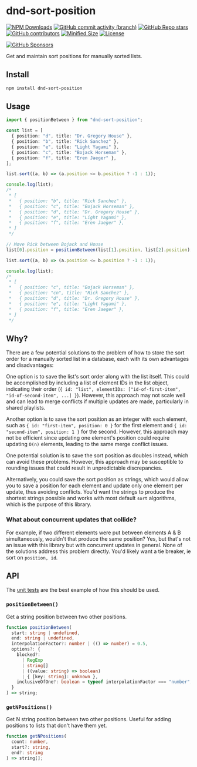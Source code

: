 # dnd-sort-position

[![NPM Downloads](https://img.shields.io/npm/dw/dnd-sort-position?style=flat&logo=npm)](https://www.npmjs.com/package/dnd-sort-position)
[![GitHub commit activity (branch)](https://img.shields.io/github/commit-activity/m/saiichihashimoto/dnd-sort-position?style=flat&logo=github)](https://github.com/saiichihashimoto/dnd-sort-position/pulls?q=is%3Apr+is%3Aclosed)
[![GitHub Repo stars](https://img.shields.io/github/stars/saiichihashimoto/dnd-sort-position?style=flat&logo=github)](https://github.com/saiichihashimoto/dnd-sort-position/stargazers)
[![GitHub contributors](https://img.shields.io/github/contributors/saiichihashimoto/dnd-sort-position?style=flat&logo=github)](https://github.com/saiichihashimoto/dnd-sort-position/graphs/contributors)
[![Minified Size](https://img.shields.io/bundlephobia/min/dnd-sort-position?style=flat)](https://www.npmjs.com/package/dnd-sort-position?activeTab=code)
[![License](https://img.shields.io/github/license/saiichihashimoto/dnd-sort-position?style=flat)](https://github.com/saiichihashimoto/dnd-sort-position/blob/main/LICENSE)

[![GitHub Sponsors](https://img.shields.io/github/sponsors/saiichihashimoto?style=flat)](https://github.com/sponsors/saiichihashimoto)

Get and maintain sort positions for manually sorted lists.

## Install

```bash
npm install dnd-sort-position
```

## Usage

```typescript
import { positionBetween } from "dnd-sort-position";

const list = [
  { position: "d", title: "Dr. Gregory House" },
  { position: "b", title: "Rick Sanchez" },
  { position: "e", title: "Light Yagami" },
  { position: "c", title: "Bojack Horseman" },
  { position: "f", title: "Eren Jaeger" },
];

list.sort((a, b) => (a.position <= b.position ? -1 : 1));

console.log(list);
/*
 * [
 *   { position: "b", title: "Rick Sanchez" },
 *   { position: "c", title: "Bojack Horseman" },
 *   { position: "d", title: "Dr. Gregory House" },
 *   { position: "e", title: "Light Yagami" },
 *   { position: "f", title: "Eren Jaeger" },
 * ]
 */

// Move Rick between Bojack and House
list[0].position = positionBetween(list[1].position, list[2].position);

list.sort((a, b) => (a.position <= b.position ? -1 : 1));

console.log(list);
/*
 * [
 *   { position: "c", title: "Bojack Horseman" },
 *   { position: "cn", title: "Rick Sanchez" },
 *   { position: "d", title: "Dr. Gregory House" },
 *   { position: "e", title: "Light Yagami" },
 *   { position: "f", title: "Eren Jaeger" },
 * ]
 */
```

## Why?

There are a few potential solutions to the problem of how to store the sort order for a manually sorted list in a database, each with its own advantages and disadvantages:

One option is to save the list's sort order along with the list itself. This could be accomplished by including a list of element IDs in the list object, indicating their order (`{ id: "list", elementIDs: ["id-of-first-item", "id-of-second-item", ...] }`). However, this approach may not scale well and can lead to merge conflicts if multiple updates are made, particularly in shared playlists.

Another option is to save the sort position as an integer with each element, such as `{ id: "first-item", position: 0 }` for the first element and `{ id: "second-item", position: 1 }` for the second. However, this approach may not be efficient since updating one element's position could require updating `O(n)` elements, leading to the same merge conflict issues.

One potential solution is to save the sort position as doubles instead, which can avoid these problems. However, this approach may be susceptible to rounding issues that could result in unpredictable discrepancies.

Alternatively, you could save the sort position as strings, which would allow you to save a position for each element and update only one element per update, thus avoiding conflicts. You'd want the strings to produce the shortest strings possible and works with most default `sort` algorithms, which is the purpose of this library.

### What about concurrent updates that collide?

For example, if two different elements were put between elements A & B simultaneously, wouldn't that produce the same position? Yes, but that's not an issue with this library but with concurrent updates in general. None of the solutions address this problem directly. You'd likely want a tie breaker, ie sort on `position, id`.

## API

The [unit tests](https://github.com/saiichihashimoto/dnd-sort-position/blob/main/src/index.test.ts) are the best example of how this should be used.

### `positionBetween()`

Get a string position between two other positions.

```typescript
function positionBetween(
  start: string | undefined,
  end: string | undefined,
  interpolationFactor?: number | (() => number) = 0.5,
  options?: {
    blocked?:
      | RegExp
      | string[]
      | ((value: string) => boolean)
      | { [key: string]: unknown },
    inclusiveOfOne?: boolean = typeof interpolationFactor === "number",
  }
) => string;
```

### `getNPositions()`

Get N string position between two other positions. Useful for adding positions to lists that don't have them yet.

```typescript
function getNPositions(
  count: number,
  start?: string,
  end?: string
) => string[];
```
